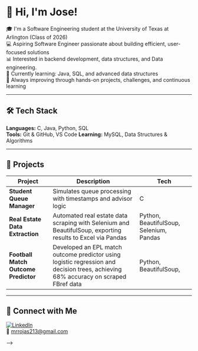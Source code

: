 # 👋 Hi, I'm Jose!

🎓 I'm a Software Engineering student at the University of Texas at Arlington (Class of 2026)  
💻 Aspiring Software Engineer passionate about building efficient, user-focused solutions  
📊 Interested in backend development, data structures, and Data engineering.  
🚀 Currently learning: Java, SQL, and advanced data structures  
🌱 Always improving through hands-on projects, challenges, and continuous learning

---

## 🛠️ Tech Stack

**Languages:** C, Java, Python, SQL  
**Tools:** Git & GitHub, VS Code
**Learning:** MySQL, Data Structures & Algorithms

---

## 📂 Projects

| Project | Description | Tech |
|--------|-------------|------|
| **Student Queue Manager** | Simulates queue processing with timestamps and advisor logic | C |
| **Real Estate Data Extraction** | Automated real estate data scraping with Selenium and BeautifulSoup, exporting results to Excel via Pandas | Python, BeautifulSoup, Selenium, Pandas |
| **Football Match Outcome Predictor** | Developed an EPL match outcome predictor using logistic regression and decision trees, achieving 68% accuracy on scraped FBref data | Python, BeautifulSoup,  |


---

## 🤝 Connect with Me

[![LinkedIn](https://img.shields.io/badge/LinkedIn-blue?logo=linkedin&style=for-the-badge)](www.linkedin.com/in/jose-rojas-iii)  
📧 mrrojas213@gmail.com


-->
